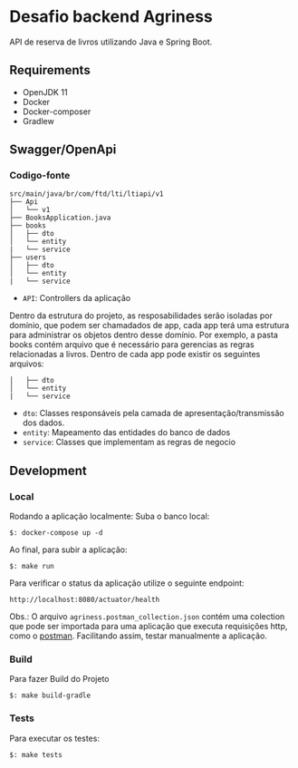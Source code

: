 # Desafio backend Agriness

API de reserva de livros utilizando Java e Spring Boot.

## Requirements
  - OpenJDK 11
  - Docker
  - Docker-composer
  - Gradlew

## Swagger/OpenApi


### Codigo-fonte
```
src/main/java/br/com/ftd/lti/ltiapi/v1
├── Api
│   └── v1
├── BooksApplication.java
├── books
│   ├── dto
│   └── entity
|   └── service
├── users
│   ├── dto
│   └── entity
|   └── service
```

* `API`: Controllers da aplicação

Dentro da estrutura do projeto, as resposabilidades serão isoladas por domínio, que podem ser chamadados de app, cada app terá uma estrutura para administrar os objetos dentro desse domínio. Por exemplo, a pasta books contém arquivo que é necessário para gerencias as regras relacionadas a livros.
Dentro de cada app pode existir os seguintes arquivos:
```
│   ├── dto
│   └── entity
|   └── service
```
* `dto`: Classes responsáveis pela camada de apresentação/transmissão dos dados.
* `entity`: Mapeamento das entidades do banco de dados
* `service`: Classes que implementam as regras de negocio

## Development

### Local
Rodando a aplicação localmente:
Suba o banco local:
```
$: docker-compose up -d
```
Ao final, para subir a aplicação:
```
$: make run
```

Para verificar o status da aplicação utilize o seguinte endpoint:

```
http://localhost:8080/actuator/health
```

Obs.: O arquivo `agriness.postman_collection.json` contém uma colection que pode ser importada para uma aplicação
que executa requisições http, como o [postman](https://www.postman.com/). Facilitando assim, testar manualmente a aplicação.

### Build
Para fazer Build do Projeto
```
$: make build-gradle
```

### Tests
Para executar os testes:

```
$: make tests
```